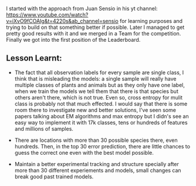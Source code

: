 I started with the approach from Juan Sensio in his yt channel: https://www.youtube.com/watch?v=iXvO9fCOAIg&t=4220s&ab_channel=sensio for learning purposes and trying to build on that something better if possible. Later I managed to get pretty good results with it and we merged in a Team for the competition. Finally we got into the first position of the Leaderboard.

## Lesson Learnt:
- The fact that all observation labels for every sample are single class, I think that is misleading the models: a single sample will really have multiple classes of plants and animals but as they only have one label, when we train the models we tell them that there is that species but others aren't there, which is not true. Even so, cross entropy for mulit class is probably not that much effected. I would say that there is some room there to investigate new and better solutions, I've seen some papers talking about EM algorithms and max entropy but I didn's see an easy way to implement it with 17k classes, tens or hundreds of features and millions of samples.

- There are locations with more than 30 possible species there, even hundreds. Then, in the top 30 error prediction, there are little chances to guess the correct one even with the best model possible.

- Maintain a better experimental tracking and structure specially after more than 30 different experiements and models, small changes can break good past trained models.

